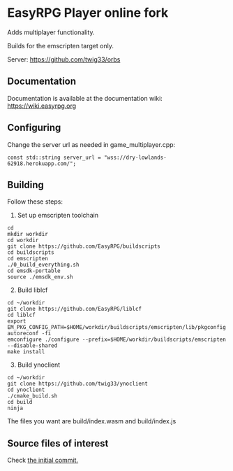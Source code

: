 # EasyRPG Player online fork

Adds multiplayer functionality. 

Builds for the emscripten target only.


Server: https://github.com/twig33/orbs

## Documentation

Documentation is available at the documentation wiki: https://wiki.easyrpg.org

## Configuring

Change the server url as needed in game_multiplayer.cpp:
```
const std::string server_url = "wss://dry-lowlands-62918.herokuapp.com/";
```
## Building

Follow these steps:

1) Set up emscripten toolchain

```
cd
mkdir workdir
cd workdir
git clone https://github.com/EasyRPG/buildscripts
cd buildscripts
cd emscripten
./0_build_everything.sh
cd emsdk-portable
source ./emsdk_env.sh
```

2) Build liblcf
```
cd ~/workdir
git clone https://github.com/EasyRPG/liblcf
cd liblcf
export EM_PKG_CONFIG_PATH=$HOME/workdir/buildscripts/emscripten/lib/pkgconfig
autoreconf -fi
emconfigure ./configure --prefix=$HOME/workdir/buildscripts/emscripten --disable-shared
make install
```

3) Build ynoclient
```
cd ~/workdir
git clone https://github.com/twig33/ynoclient
cd ynoclient
./cmake_build.sh
cd build
ninja
```

The files you want are build/index.wasm and build/index.js

## Source files of interest
Check [the initial commit.](https://github.com/twig33/ynoclient/commit/218c56586b598a9e3889ed74cd606ed699d159ca)
